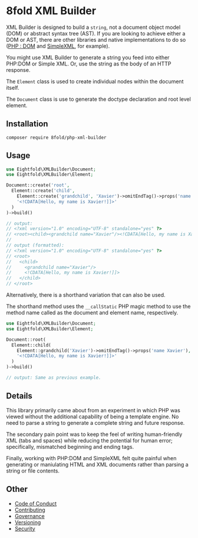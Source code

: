 # 8fold XML Builder

XML Builder is designed to build a `string`, not a document object model (DOM)
or abstract syntax tree (AST). If you are looking to achieve either a DOM or AST,
there are other libraries and native implementations to do so
([PHP : DOM](https://www.php.net/manual/en/simplexml.examples-basic.php) and
[SimpleXML](https://www.php.net/manual/en/simplexml.examples-basic.php), for example).

You might use XML Builder to generate a string you feed into either PHP:DOM or
Simple XML. Or, use the string as the body of an HTTP response.

The `Element` class is used to create individual nodes within the document itself.

The `Document` class is use to generate the doctype declaration and root level element.

## Installation

`composer require 8fold/php-xml-builder`

## Usage

```php
use Eightfold\XMLBuilder\Document;
use Eightfold\XMLBuilder\Element;

Document::create('root',
  Element::create('child',
    Element::create('grandchild', 'Xavier')->omitEndTag()->props('name Xavier'),
    '<!CDATA[Hello, my name is Xavier!]]>'
  )
)->build()

// output:
// <?xml version="1.0" encoding="UTF-8" standalone="yes" ?>
// <root><child><grandchild name="Xavier"/><!CDATA[Hello, my name is Xavier!]]></child></root>
//
// output (formatted):
// <?xml version="1.0" encoding="UTF-8" standalone="yes" ?>
// <root>
//   <child>
//     <grandchild name="Xavier"/>
//     <!CDATA[Hello, my name is Xavier!]]>
//   </child>
// </root>
```

Alternatively, there is a shorthand variation that can also be used.

The shorthand method uses the `__callStatic` PHP magic method to use the method
name called as the document and element name, respectively.

```php
use Eightfold\XMLBuilder\Document;
use Eightfold\XMLBuilder\Element;

Document::root(
  Element::child(
    Element::grandchild('Xavier')->omitEndTag()->props('name Xavier'),
    '<!CDATA[Hello, my name is Xavier!]]>'
  )
)->build()

// output: Same as previous example.
```

## Details

This library primarily came about from an experiment in which PHP was viewed
without the additional capability of being a template engine. No need to parse a
string to generate a complete string and future response.

The secondary pain point was to keep the feel of writing human-friendly XML
(tabs and spaces) while reducing the potential for human error; specifically,
mismatched beginning and ending tags.

Finally, working with PHP:DOM and SimpleXML felt quite painful when generating
or maniulating HTML and XML documents rather than parsing a string or file
contents.

## Other

- [Code of Conduct](https://github.com/8fold/php-xml-builder/blob/master/.github/CODE_OF_CONDUCT.md)
- [Contributing](https://github.com/8fold/php-xml-builder/blob/master/.github/CONTRIBUTING.md)
- [Governance](https://github.com/8fold/php-xml-builder/blob/master/.github/GOVERNANCE.md)
- [Versioning](https://github.com/8fold/php-xml-builder/blob/master/.github/VERSIONING.md)
- [Security](https://github.com/8fold/php-xml-builder/blob/master/.github/SECURITY.md)


